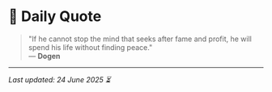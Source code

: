 # 📜 Daily Quote

> "If he cannot stop the mind that seeks after fame and profit, he will spend his life without finding peace."  
> — **Dogen**

---

_Last updated: 24 June 2025 ⏳_
